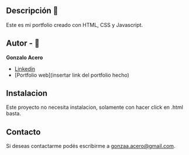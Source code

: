 ## Descripción 👀

Este es mi portfolio creado con HTML, CSS y Javascript.

## Autor - 🎵
**Gonzalo Acero**

* [Linkedin](https://www.linkedin.com/in/gonzalo-acero/)
* [Portfolio web](insertar link del portfolio hecho)

## Instalacion

Este proyecto no necesita instalacion, solamente con hacer click en .html basta.

## Contacto

Si deseas contactarme podés escribirme a gonzaa.acero@gmail.com.

